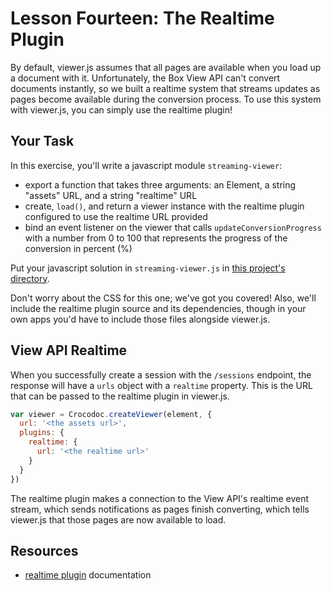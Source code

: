 # Lesson Fourteen: The Realtime Plugin

By default, viewer.js assumes that all pages are available when you load up a document with it. Unfortunately, the Box View API can't convert documents instantly, so we built a realtime system that streams updates as pages become available during the conversion process. To use this system with viewer.js, you can simply use the realtime plugin!

## Your Task

In this exercise, you'll write a javascript module `streaming-viewer`:
- export a function that takes three arguments: an Element, a string "assets" URL, and a string "realtime" URL
- create, `load()`,  and return a viewer instance with the realtime plugin configured to use the realtime URL provided
- bind an event listener on the viewer that calls `updateConversionProgress` with a number from 0 to 100 that represents the progress of the conversion in percent (%)

Put your javascript solution in `streaming-viewer.js` in [this project's directory](/open/14-realtime-plugin).

Don't worry about the CSS for this one; we've got you covered! Also, we'll include the realtime plugin source and its dependencies, though in your own apps you'd have to include those files alongside viewer.js.

## View API Realtime

When you successfully create a session with the `/sessions` endpoint, the response will have a `urls` object with a `realtime` property. This is the URL that can be passed to the realtime plugin in viewer.js.

```js
var viewer = Crocodoc.createViewer(element, {
  url: '<the assets url>',
  plugins: {
    realtime: {
      url: '<the realtime url>'
    }
  }
})
```

The realtime plugin makes a connection to the View API's realtime event stream, which sends notifications as pages finish converting, which tells viewer.js that those pages are now available to load.

## Resources

* [realtime plugin](https://github.com/box/viewer.js/blob/master/plugins/realtime/README.md) documentation
